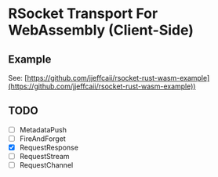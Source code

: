 # RSocket Transport For WebAssembly (Client-Side)

## Example

See: [https://github.com/jjeffcaii/rsocket-rust-wasm-example](https://github.com/jjeffcaii/rsocket-rust-wasm-example))

## TODO

- [ ] MetadataPush
- [ ] FireAndForget
- [x] RequestResponse
- [ ] RequestStream
- [ ] RequestChannel
